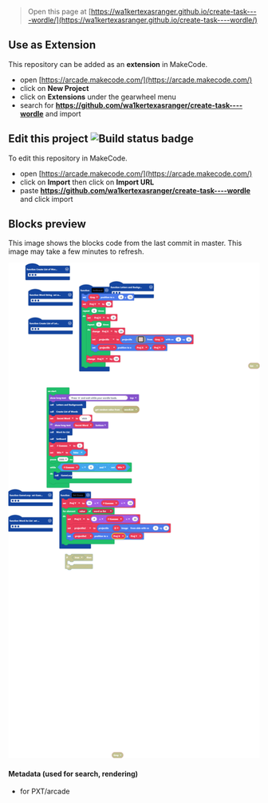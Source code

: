  


> Open this page at [https://wa1kertexasranger.github.io/create-task----wordle/](https://wa1kertexasranger.github.io/create-task----wordle/)

## Use as Extension

This repository can be added as an **extension** in MakeCode.

* open [https://arcade.makecode.com/](https://arcade.makecode.com/)
* click on **New Project**
* click on **Extensions** under the gearwheel menu
* search for **https://github.com/wa1kertexasranger/create-task----wordle** and import

## Edit this project ![Build status badge](https://github.com/wa1kertexasranger/create-task----wordle/workflows/MakeCode/badge.svg)

To edit this repository in MakeCode.

* open [https://arcade.makecode.com/](https://arcade.makecode.com/)
* click on **Import** then click on **Import URL**
* paste **https://github.com/wa1kertexasranger/create-task----wordle** and click import

## Blocks preview

This image shows the blocks code from the last commit in master.
This image may take a few minutes to refresh.

![A rendered view of the blocks](https://github.com/wa1kertexasranger/create-task----wordle/raw/master/.github/makecode/blocks.png)

#### Metadata (used for search, rendering)

* for PXT/arcade
<script src="https://makecode.com/gh-pages-embed.js"></script><script>makeCodeRender("{{ site.makecode.home_url }}", "{{ site.github.owner_name }}/{{ site.github.repository_name }}");</script>
